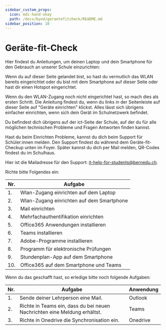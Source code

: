 ```yaml
---
sidebar_custom_props:
  icon: mdi-hand-okay
  path: /docs/byod/geraetefitcheck/README.md
sidebar_position: 10
---
```


# Geräte-fit-Check


Hier findest du Anleitungen, um deinen Laptop und dein Smartphone für den Gebrauch an unserer Schule einzurichten:

Wenn du auf dieser Seite gelandet bist, so hast du vermutlich das WLAN bereits eingerichtet oder du bist mit dem Smartphone auf dieser Seite oder hast dir einen Hotspot eingerichtet.

Wenn du den WLAN-Zugang noch nicht eingerichtet hast, so mach dies als ersten Schritt. Die Anleitung findest du, wenn du links in der Seitenleiste auf dieser Seite auf "Geräte einrichten" klickst. Alles lässt sich übrigens einfacher einrichten, wenn sich dein Gerät im Schulnetzwerk befindet.

Du befindest dich übrigens auf der ict-Seite der Schule, auf der du für alle möglichen technischen Probleme und Fragen Antworten finden kannst. 

Hast du beim Einrichten Probleme, kannst du dich beim Support für Schüler:innen melden. Den Support findest du während dem Geräte-fit-Checkup unten im Foyer. Später kannst du dich per Mail melden, QR-Codes findest du im Schulhaus.

Hier ist die Mailadresse für den Support: [it-help-for-students@bernedu.ch](mailto:it-help-for-students@bernedu.ch).


Richte bitte Folgendes ein:

| Nr. | Aufgabe                                   |
|-----|-------------------------------------------|
| 1.  | Wlan-Zugang einrichten auf dem Laptop    |
| 2.  | Wlan-Zugang einrichten auf dem Smartphone|
| 3.  | Mail einrichten                           |
| 4.  | Mehrfachauthentifikation einrichten       |
| 5.  | Office365 Anwendungen installieren        |
| 6.  | Teams installieren                        |
| 7.  | Adobe-Programme installieren              |
| 8.  | Programm für elektronische Prüfungen      |
| 9.  | Stundenplan-App auf dem Smartphone        |
| 10. | Office365 auf dem Smartphone und Teams    |



Wenn du das geschafft hast, so erledige bitte noch folgende Aufgaben:

| Nr. | Aufgabe                                                  | Anwendung |
|-----|----------------------------------------------------------|-----------|
| 1.  | Sende deiner Lehrperson eine Mail.                       | Outlook   |
| 2.  | Richte in Teams ein, dass du bei neuen Nachrichten eine Meldung erhältst. | Teams     |
| 3.  | Richte in Onedrive die Synchronisation ein.             | Onedrive  |

